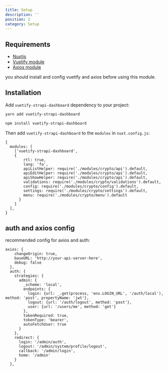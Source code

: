 ```yaml
---
title: Setup
description: ''
position: 2
category: Setup
---
```


## Requirements

- [Nuxtjs](https://vnuxtjs.org)
- [Vuetify module](https://vuetify.nuxtjs.org) 
- [Axios module](https://axios.nuxtjs.org)

<alert>
you should install and config vuetify and axios before using this module.
</alert>

##  Installation

Add `vuetify-strapi-dashboard` dependency to your project:

<code-group>
  <code-block label="Yarn" active>

  ```bash
  yarn add vuetify-strapi-dashboard
  ```

  </code-block>
  <code-block label="NPM">

  ```bash
  npm install vuetify-strapi-dashboard
  ```

  </code-block>
</code-group>

Then add `vuetify-strapi-dashboard` to the `modules` in `nuxt.config.js`:

```js[nuxt.config.js]
{
  modules: [
    ['vuetify-strapi-dashboard',
	{
        rtl: true,
        lang: 'fa',
        apiListHelper: require('./modules/crypto/api').default,
        apiEditHelper: require('./modules/crypto/api').default,
        apiShowHelper: require('./modules/crypto/api').default,
        validations: require('./modules/crypto/validations').default,
        config: require('./modules/crypto/config').default,
        settings: require('./modules/crypto/settings').default,
        menu: require('./modules/crypto/menu').default
      }
    ]
  ],
}
```

## auth and axios config
recommended config for axios and auth:
```js[nuxt.config.js]
axios: {
    changeOrigin: true,
    baseURL: 'http://your-api-server-here',
    debug: false
  },
  auth: {
    strategies: {
      admin: {
        _scheme: 'local',
        endpoints: {
          login: {url: _.get(process, 'env.LOGIN_URL', '/auth/local'), method: 'post', propertyName: 'jwt'},
          logout: {url: '/auth/logout', method: 'post'},
          user: {url: '/users/me', method: 'get'}
        },
        tokenRequired: true,
        tokenType: 'bearer',
        autoFetchUser: true
      }
    },
    redirect: {
      login: '/admin/auth',
      logout: '/admin/system/profile/logout',
      callback: '/admin/login',
      home: '/admin'
    }
  },
```